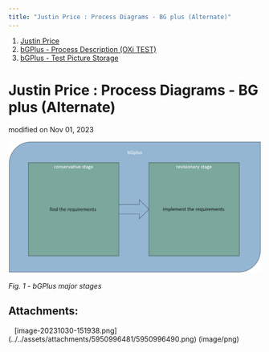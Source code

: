 ```yaml
---
title: "Justin Price : Process Diagrams - BG plus (Alternate)"
---
```






1.  [Justin Price](../index.md)
2.  [bGPlus - Process Description (OXi TEST)](5950570499)
3.  [bGPlus - Test Picture
    Storage](bGPlus---Test-Picture-Storage_5950963721)


# <span id="title-text"> Justin Price : Process Diagrams - BG plus (Alternate) </span>




modified on Nov 01, 2023



<span class="confluence-embedded-file-wrapper image-center-wrapper confluence-embedded-manual-size"><img src="../../assets/attachments/5950996481/5950996490.png?width=726"
class="confluence-embedded-image image-center" loading="lazy"
data-image-src="../../assets/attachments/5950996481/5950996490.png" data-height="533"
data-width="1016" data-unresolved-comment-count="0"
data-linked-resource-id="5950996490" data-linked-resource-version="1"
data-linked-resource-type="attachment"
data-linked-resource-default-alias="image-20231030-151938.png"
data-base-url="https://borocvi.atlassian.net/wiki"
data-linked-resource-content-type="image/png"
data-linked-resource-container-id="5950996481"
data-linked-resource-container-version="2"
data-media-id="fed48fd1-e070-420b-b590-54e25d8b0646"
data-media-type="file" width="726" /></span>

*Fig. 1 - bGPlus major stages*




## Attachments:



<img src="images/icons/bullet_blue.gif" width="8" height="8" />
[image-20231030-151938.png](../../assets/attachments/5950996481/5950996490.png)
(image/png)  













